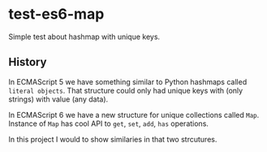 # test-es6-map

Simple test about hashmap with unique keys.

## History

In ECMAScript 5 we have something similar to Python hashmaps called `literal objects`.
That structure could only had unique keys with (only strings) with value (any data).

In ECMAScript 6 we have a new structure for unique collections called `Map`.
Instance of `Map` has cool API to `get`, `set`, `add`, `has` operations.

In this project I would to show similaries in that two strcutures.

